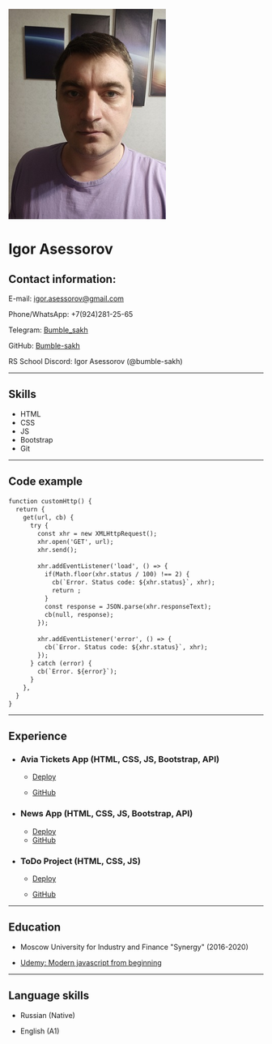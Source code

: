 ![My photo](photo.jpg)

# Igor Asessorov

## Contact information:

E-mail: igor.asessorov@gmail.com

Phone/WhatsApp: +7(924)281-25-65

Telegram: [Bumble_sakh](https://t.me/Bumble_sakh)

GitHub: [Bumble-sakh](https://github.com/Bumble-sakh)

RS School Discord: Igor Asessorov (@bumble-sakh)

---

## Skills

- HTML
- CSS
- JS
- Bootstrap
- Git

---

## Code example

    function customHttp() {
      return {
        get(url, cb) {
          try {
            const xhr = new XMLHttpRequest();
            xhr.open('GET', url);
            xhr.send();

            xhr.addEventListener('load', () => {
              if(Math.floor(xhr.status / 100) !== 2) {
                cb(`Error. Status code: ${xhr.status}`, xhr);
                return ;
              }
              const response = JSON.parse(xhr.responseText);
              cb(null, response);
            });

            xhr.addEventListener('error', () => {
              cb(`Error. Status code: ${xhr.status}`, xhr);
            });
          } catch (error) {
            cb(`Error. ${error}`);
          }
        },
      }
    }

---

## Experience

- ### Avia Tickets App (HTML, CSS, JS, Bootstrap, API)

  - [Deploy](https://bumble-sakh.github.io/Training-Avia-Tickets/dist/)

  - [GitHub](https://github.com/Bumble-sakh/Training-Avia-Tickets)

- ### News App (HTML, CSS, JS, Bootstrap, API)

  - [Deploy](https://bumble-sakh.github.io/Training-News-App/)
  - [GitHub](https://github.com/Bumble-sakh/Training-News-App)

- ### ToDo Project (HTML, CSS, JS)

  - [Deploy](https://bumble-sakh.github.io/JS-ToDoList/)

  - [GitHub](https://github.com/Bumble-sakh/JS-ToDoList)

---

## Education

- Moscow University for Industry and Finance "Synergy" (2016-2020)

- [Udemy: Modern javascript from beginning](https://www.udemy.com/course/modern-javascript-from-beginning)

---

## Language skills

- Russian (Native)

- English (A1)
